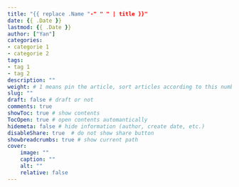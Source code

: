 ```yaml
---
title: "{{ replace .Name "-" " " | title }}"
date: {{ .Date }}
lastmod: {{ .Date }}
author: ["Yan"]
categories: 
- categorie 1
- categorie 2
tags: 
- tag 1
- tag 2
description: ""
weight: # 1 means pin the article, sort articles according to this number
slug: ""
draft: false # draft or not
comments: true
showToc: true # show contents
TocOpen: true # open contents automantically
hidemeta: false # hide information (author, create date, etc.)
disableShare: true	# do not show share button
showbreadcrumbs: true # show current path
cover:
    image: ""
    caption: ""
    alt: ""
    relative: false
---
```

